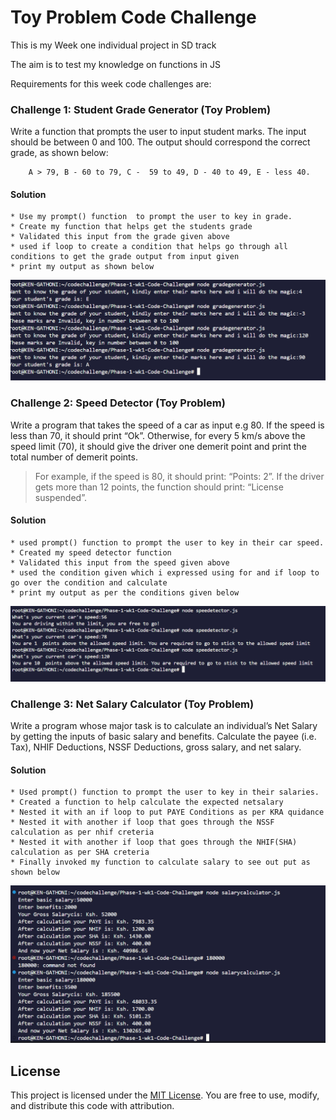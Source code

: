 # Toy Problem Code Challenge
This is my Week one individual project in SD track

The aim is to test my knowledge on functions in JS 

Requirements for this week code challenges are:

### Challenge 1: Student Grade Generator (Toy Problem)

Write a function that prompts the user to input student marks. The input should be between 0 and 100. The output should correspond the correct grade, as shown below: 

        A > 79, B - 60 to 79, C -  59 to 49, D - 40 to 49, E - less 40.

#### Solution
    * Use my prompt() function  to prompt the user to key in grade.
    * Create my function that helps get the students grade
    * Validated this input from the grade given above
    * used if loop to create a condition that helps go through all conditions to get the grade output from input given
    * print my output as shown below

![alt text](<./img/Screenshot 2024-11-28 200906.png>)

 

### Challenge 2: Speed Detector (Toy Problem)

Write a program that takes the speed of a car as input e.g 80. If the speed is less than 70, it should print “Ok”. Otherwise, for every 5 km/s above the speed limit (70), it should give the driver one demerit point and print the total number of demerit points.

   > For example, if the speed is 80, it should print: “Points: 2”. If the driver gets more than 12 points, the function should print: “License suspended”.

 #### Solution
    * used prompt() function to prompt the user to key in their car speed.
    * Created my speed detector function
    * Validated this input from the speed given above
    * used the condition given which i expressed using for and if loop to go over the condition and calculate
    * print my output as per the conditions given below

![alt text](</img/Screenshot 2024-11-28 195502.png>)

### Challenge 3: Net Salary Calculator (Toy Problem)

Write a program whose major task is to calculate an individual’s Net Salary by getting the inputs of basic salary and benefits. Calculate the payee (i.e. Tax), NHIF Deductions, NSSF Deductions, gross salary, and net salary. 

#### Solution
    * Used prompt() function to prompt the user to key in their salaries.
    * Created a function to help calculate the expected netsalary
    * Nested it with an if loop to put PAYE Conditions as per KRA quidance
    * Nested it with another if loop that goes through the NSSF calculation as per nhif creteria
    * Nested it with another if loop that goes through the NHIF(SHA) calculation as per SHA creteria 
    * Finally invoked my function to calculate salary to see out put as shown below

![alt text](<./img/Screenshot 2024-11-28 210814.png>)

## License
This project is licensed under the [MIT License](LICENSE). You are free to use, modify, and distribute this code with attribution.